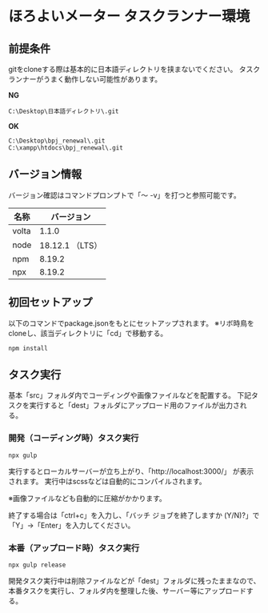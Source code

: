# ほろよいメーター タスクランナー環境

## 前提条件
gitをcloneする際は基本的に日本語ディレクトリを挟まないでください。
タスクランナーがうまく動作しない可能性があります。


**NG**

```
C:\Desktop\日本語ディレクトリ\.git

```

**OK**

```
C:\Desktop\bpj_renewal\.git
C:\xampp\htdocs\bpj_renewal\.git

```

## バージョン情報
バージョン確認はコマンドプロンプトで「～ -v」を打つと参照可能です。

| 名称 | バージョン |
| ---- | ---- |
| volta | 1.1.0 |
| node | 18.12.1 （LTS）|
| npm | 8.19.2 |
| npx | 8.19.2 |

## 初回セットアップ
以下のコマンドでpackage.jsonをもとにセットアップされます。
※リボ時鳥をcloneし、該当ディレクトリに「cd」で移動する。

```
npm install
```

## タスク実行

基本「src」フォルダ内でコーディングや画像ファイルなどを配置する。
下記タスクを実行すると「dest」フォルダにアップロード用のファイルが出力される。

### 開発（コーディング時）タスク実行

```
npx gulp
```

実行するとローカルサーバーが立ち上がり、「http://localhost:3000/」
が表示されます。
実行中はscssなどは自動的にコンパイルされます。

※画像ファイルなども自動的に圧縮がかかります。

終了する場合は「ctrl+c」を入力し、「バッチ ジョブを終了しますか (Y/N)?」で「Y」→「Enter」を入力してください。

### 本番（アップロード時）タスク実行

```
npx gulp release
```

開発タスク実行中は削除ファイルなどが「dest」フォルダに残ったままなので、
本番タスクを実行し、フォルダ内を整理した後、サーバー等にアップロードする。